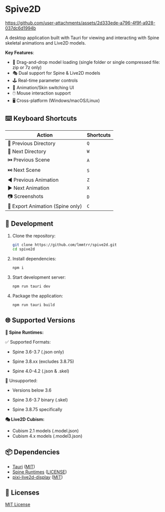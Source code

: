 # Spive2D

https://github.com/user-attachments/assets/2d333ede-a796-4f9f-a928-037dc6d1994b

A desktop application built with Tauri for viewing and interacting with Spine skeletal animations and Live2D models.

**Key Features**:

- 📂 Drag-and-drop model loading (single folder or single compressed file: zip or 7z only)
- 🎭 Dual support for Spine & Live2D models
- 🕹️ Real-time parameter controls
- 🎨 Animation/Skin switching UI
- 🖱️ Mouse interaction support
- 🖥️ Cross-platform (Windows/macOS/Linux)

## ⌨️ Keyboard Shortcuts

| Action                           | Shortcuts |
| -------------------------------- | --------- |
| 📂 Previous Directory            | `Q`       |
| 📁 Next Directory                | `W`       |
| ⏮️ Previous Scene                | `A`       |
| ⏭️ Next Scene                    | `S`       |
| ◀️ Previous Animation            | `Z`       |
| ▶️ Next Animation                | `X`       |
| 📷 Screenshots                   | `D`       |
| 💾 Export Animation (Spine only) | `C`       |

## 🚀 Development

1. Clone the repository:

   ```bash
   git clone https://github.com/lmmtrr/spive2d.git
   cd spive2d
   ```

2. Install dependencies:

   ```bash
   npm i
   ```

3. Start development server:

   ```bash
   npm run tauri dev
   ```

4. Package the application:

   ```bash
   npm run tauri build
   ```

## 🌐 Supported Versions

**🦴 Spine Runtimes:**

✅ Supported Formats:

- Spine 3.6-3.7 (.json only)

- Spine 3.8.xx (excludes 3.8.75)

- Spine 4.0-4.2 (.json & .skel)

🚫 Unsupported:

- Versions below 3.6

- Spine 3.6-3.7 binary (.skel)

- Spine 3.8.75 specifically

**🎭 Live2D Cubism:**

- Cubism 2.1 models (.model.json)
- Cubism 4.x models (.model3.json)

## 📦 Dependencies

- [Tauri](https://github.com/tauri-apps/tauri) ([MIT](https://github.com/tauri-apps/tauri/blob/dev/LICENSE_MIT))
- [Spine Runtimes](https://github.com/EsotericSoftware/spine-runtimes) ([LICENSE](https://github.com/EsotericSoftware/spine-runtimes/blob/master/LICENSE))
- [pixi-live2d-display](https://github.com/guansss/pixi-live2d-display) ([MIT](https://github.com/guansss/pixi-live2d-display/blob/master/LICENSE))

## 📄 Licenses

[MIT License](https://github.com/lmmtrr/spive2d/blob/main/LICENSE)
